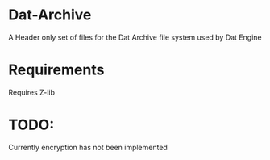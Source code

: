 # Dat-Archive
A Header only set of files for the Dat Archive file system used by Dat Engine

# Requirements
Requires Z-lib

# TODO:
Currently encryption has not been implemented
